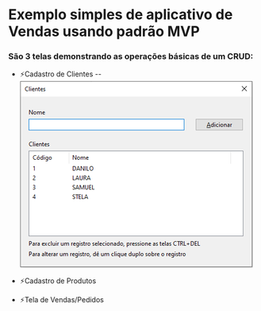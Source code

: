 # Exemplo simples de aplicativo de Vendas usando padrão MVP

### São 3 telas demonstrando as operações básicas de um CRUD:

- ⚡Cadastro de Clientes
-- ![](Imagens/TelaClientes.png)

- ⚡Cadastro de Produtos
- ⚡Tela de Vendas/Pedidos
